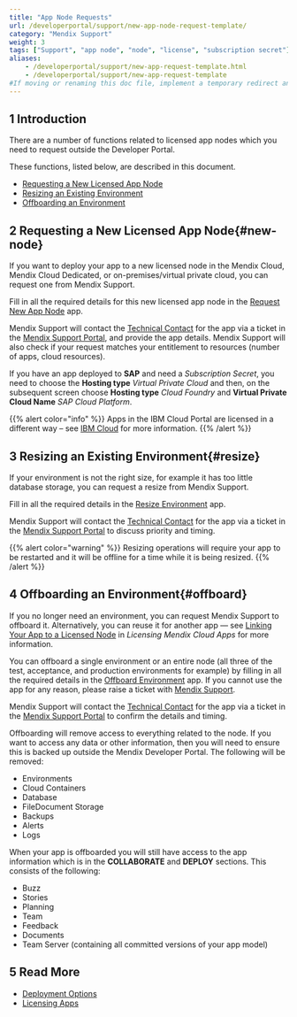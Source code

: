 ```yaml
---
title: "App Node Requests"
url: /developerportal/support/new-app-node-request-template/
category: "Mendix Support"
weight: 3
tags: ["Support", "app node", "node", "license", "subscription secret"]
aliases:
    - /developerportal/support/new-app-request-template.html
    - /developerportal/support/new-app-request-template
#If moving or renaming this doc file, implement a temporary redirect and let the respective team know they should update the URL in the product. See Mapping to Products for more details.
---
```


## 1 Introduction

There are a number of functions related to licensed app nodes which you need to request outside the Developer Portal.

These functions, listed below, are described in this document.

* [Requesting a New Licensed App Node](#new-node)
* [Resizing an Existing Environment](#resize)
* [Offboarding an Environment](#offboard)

## 2 Requesting a New Licensed App Node{#new-node}

If you want to deploy your app to a new licensed node in the Mendix Cloud, Mendix Cloud Dedicated, or on-premises/virtual private cloud, you can request one from Mendix Support.

Fill in all the required details for this new licensed app node in the [Request New App Node](https://newnode.mendix.com/) app.

Mendix Support will contact the [Technical Contact](/developerportal/collaborate/app-roles/#technical-contact) for the app via a ticket in the [Mendix Support Portal](https://support.mendix.com), and provide the app details. Mendix Support will also check if your request matches your entitlement to resources (number of apps, cloud resources).

If you have an app deployed to **SAP** and need a *Subscription Secret*, you need to choose the **Hosting type** *Virtual Private Cloud* and then, on the subsequent screen choose **Hosting type** *Cloud Foundry* and **Virtual Private Cloud Name** *SAP Cloud Platform*.  

{{% alert color="info" %}}
Apps in the IBM Cloud Portal are licensed in a different way – see [IBM Cloud](/developerportal/deploy/ibm-cloud/) for more information.
{{% /alert %}}

## 3 Resizing an Existing Environment{#resize}

If your environment is not the right size, for example it has too little database storage, you can request a resize from Mendix Support.

Fill in all the required details in the [Resize Environment](https://resize.mendix.com/index.html) app.

Mendix Support will contact the [Technical Contact](/developerportal/collaborate/app-roles/#technical-contact) for the app via a ticket in the [Mendix Support Portal](https://support.mendix.com) to discuss priority and timing.

{{% alert color="warning" %}}
Resizing operations will require your app to be restarted and it will be offline for a time while it is being resized.
{{% /alert %}}

## 4 Offboarding an Environment{#offboard}

If you no longer need an environment, you can request Mendix Support to offboard it. Alternatively, you can reuse it for another app — see [Linking Your App to a Licensed Node](/developerportal/deploy/licensing-apps/#licensed-node) in *Licensing Mendix Cloud Apps* for more information.

You can offboard a single environment or an entire node (all three of the test, acceptance, and production environments for example) by filling in all the required details in the [Offboard Environment](https://offboard.mendix.com/index.html) app. If you cannot use the app for any reason, please raise a ticket with [Mendix Support](https://support.mendix.com).

Mendix Support will contact the [Technical Contact](/developerportal/collaborate/app-roles/#technical-contact) for the app via a ticket in the [Mendix Support Portal](https://support.mendix.com) to confirm the details and timing.

Offboarding will remove access to everything related to the node. If you want to access any data or other information, then you will need to ensure this is backed up outside the Mendix Developer Portal. The following will be removed:

* Environments
* Cloud Containers
* Database
* FileDocument Storage
* Backups
* Alerts
* Logs

When your app is offboarded you will still have access to the app information which is in the **COLLABORATE** and **DEPLOY** sections. This consists of the following:

* Buzz
* Stories
* Planning
* Team
* Feedback
* Documents
* Team Server (containing all committed versions of your app model)

## 5 Read More

* [Deployment Options](/developerportal/deploy/)
* [Licensing Apps](/developerportal/deploy/licensing-apps-outside-mxcloud/)
